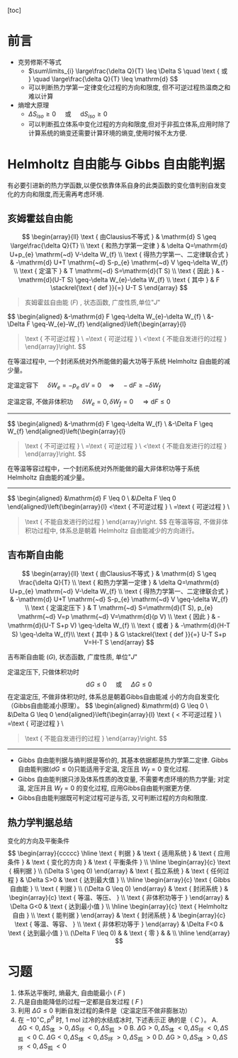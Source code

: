 [toc]

# 前言

+   克劳修斯不等式
    +   $\sum\limits_{i} \large\frac{\delta Q}{T} \leq \Delta S \quad \text { 或 } \quad \large\frac{\delta Q}{T} \leq \mathrm{d} S$
    +   可以判断热力学第一定律变化过程的方向和限度, 但不可逆过程热温商之和难以计算
+   熵增大原理
    +   $\Delta S_{i s o} \geq 0 \quad \text { 或 } \quad \mathrm{d} S_{i s o} \geq 0$
    +   可以判断孤立体系中变化过程的方向和限度,但对于非孤立体系,应用时除了计算系统的熵变还需要计算环境的熵变,使用时候不太方便.

# Helmholtz 自由能与 Gibbs 自由能判据

有必要引进新的热力学函数,以便仅依靠体系自身的此类函数的变化值判别自发变化的方向和限度,而无需再考虑环境.

## 亥姆霍兹自由能

$$
\begin{array}{ll}
\text { 由Clausius不等式 } & \mathrm{d} S \geq \large\frac{\delta Q}{T} \\
\text { 和热力学第一定律 } & \delta Q=\mathrm{d} U+p_{e} \mathrm{~d} V-\delta W_{f} \\
\text { 得热力学第一、二定律联合式 } & -\mathrm{d} U+T \mathrm{~d} S-p_{e} \mathrm{~d} V \geq-\delta W_{f} \\
\text { 定温下 } & T \mathrm{~d} S=\mathrm{d}(T S) \\
\text { 因此 } & -\mathrm{d}(U-T S) \geq-\delta W_{e}-\delta W_{f} \\
\text { 其中 } & F \stackrel{\text { def }}{=} U-T S
\end{array}
$$

>   亥姆霍兹自由能 $(F)$ , 状态函数, 广度性质,单位"$J$"

$$
\begin{aligned}
&-\mathrm{d} F \geq-\delta W_{e}-\delta W_{f} \\
&-\Delta F \geq-W_{e}-W_{f}
\end{aligned}\left\{\begin{array}{l}
>\text { 不可逆过程 } \\
=\text { 可逆过程 } \\
<\text { 不能自发进行的过程 }
\end{array}\right.
$$

在等温过程中, 一个封闭系统对外所能做的最大功等于系统 Helmholtz 自由能的减少量。

定温定容下 $\quad \delta W_{e}=-p_{e} \mathrm{~d} V=0 \quad \Longrightarrow \quad-\mathrm{d} F \geq-\delta W_{f}$ 

定温定容, 不做非体积功 $\quad \delta W_{e}=0, \delta W_{f}=0 \quad \Longrightarrow \mathrm{d} F \leq 0$

---

$$
\begin{aligned}
&-\mathrm{d} F \geq-\delta W_{f} \\
&-\Delta F \geq W_{f}
\end{aligned}\left\{\begin{array}{l}
>\text { 不可逆过程 } \\
=\text { 可逆过程 } \\
<\text { 不能自发进行的过程 }
\end{array}\right.
$$

在等温等容过程中，一个封闭系统对外所能做的最大非体积功等于系统 Helmholtz 自由能的减少量。

---

$$
\begin{aligned}
&\mathrm{d} F \leq 0 \\
&\Delta F \leq 0
\end{aligned}\left\{\begin{array}{l}
<\text { 不可逆过程 } \\
=\text { 可逆过程 } \\
>\text { 不能自发进行的过程 }
\end{array}\right.
$$
在等温等容, 不做非体积功过程中, 体系总是朝着 Helmholtz 自由能减少的方向进行。

## 吉布斯自由能

$$
\begin{array}{ll}
\text { 由Clausius不等式 } & \mathrm{d} S \geq \frac{\delta Q}{T} \\
\text { 和热力学第一定律 } & \delta Q=\mathrm{d} U+p_{e} \mathrm{~d} V-\delta W_{f} \\
\text { 得热力学第一、二定律联合式 } & -\mathrm{d} U+T \mathrm{~d} S-p_{e} \mathrm{~d} V \geq-\delta W_{f} \\
\text { 定温定压下 } & T \mathrm{~d} S=\mathrm{d}(T S), p_{e} \mathrm{~d} V=p \mathrm{~d} V=\mathrm{d}(p V) \\
\text { 因此 } & -\mathrm{d}(U-T S+p V) \geq-\delta W_{f} \\
\text { 或者 } & -\mathrm{d}(H-T S) \geq-\delta W_{f}\\
\text { 其中 }  & G \stackrel{\text { def }}{=} U-T S+p V=H-T S
\end{array}
$$

吉布斯自由能 $(G),$ 状态函数, 广度性质, 单位"$J$"

定温定压下, 只做体积功时
$$
\mathrm{d} G \leq 0 \quad \text { 或 } \quad \Delta G \leq 0
$$
在定温定压, 不做非体积功时, 体系总是朝着Gibbs自由能减 小的方向自发变化（Gibbs自由能减小原理）。
$$
\begin{aligned}
&\mathrm{d} G \leq 0 \\
&\Delta G \leq 0
\end{aligned}\left\{\begin{array}{l}
\text { < 不可逆过程 } \\
=\text { 可逆过程 } \\
>\text { 不能自发进行的过程 }
\end{array}\right.
$$

---

+   Gibbs 自由能判据与熵判据是等价的, 其基本依据都是热力学第二定律. Gibbs 自由能判据($dG \leq 0$)只能适用于定温, 定压且 $W_f=0$ 变化过程.
+   Gibbs 自由能判据只涉及体系性质的改变量, 不需要考虑环境的热力学量; 对定温, 定压并且 $W_f=0$ 的变化过程, 应用Gibbs自由能判据更方便.
+   Gibbs自由能判据既可判定过程可逆与否, 又可判断过程的方向和限度.

## 热力学判据总结

变化的方向及平衡条件
$$
\begin{array}{ccccc}
\hline \text { 判据 } & \text { 适用系统 } & \text { 应用条件 } & \text { 变化的方向 } & \text { 平衡条件 } \\
\hline \begin{array}{c}
\text { 樀判据 } \\
(\Delta S \geq 0)
\end{array} & \text { 孤立系统 } & \text { 任何过程 } & \Delta S>0 & \text { 达到最大值 } \\
\hline
\begin{array}{c}
\text { Gibbs自由能 } \\
\text { 判据 } \\
(\Delta G \leq 0)
\end{array} & \text { 封闭系统 } & \begin{array}{c}
\text { 等温、等压、 } \\
\text { 非体积功等于 }
\end{array} & \Delta G<0 & \text { 达到最小值 } \\
\hline
\begin{array}{c}
\text { Helmholtz自由 } \\
\text { 能判据 }
\end{array} & \text { 封闭系统 } & \begin{array}{c}
\text { 等温、等容、 } \\
\text { 非体积功等于 }
\end{array} & \Delta F<0 & \text { 达到最小值 } \\
(\Delta F \leq 0) & & \text { 零 } & & \\
\hline
\end{array}
$$

# 习题

1. 体系达平衡时, 熵最大, 自由能最小 ( $F$ )
2. 凡是自由能降低的过程一定都是自发过程 ( $F$ )
3. 利用 $\Delta G \leq 0$ 判断自发过程的条件是（定温定压不做非膨胀功）
4. 在 $-10^{\circ} \mathrm{C}, p^{\theta}$ 时, $1 \mathrm{~mol}$ 过冷的水结成冰时, 下述表示正 确的是（ $C$ ）。
A. $\Delta \mathrm{G}<0, \Delta \mathrm{S}_{\text {体 }}>0, \Delta \mathrm{S}_{\text {环 }}<0, \Delta \mathrm{S}_{\text {孤 }}>0$
B. $\Delta \mathrm{G}>0, \Delta \mathrm{S}_{\text {体 }}<0, \Delta \mathrm{S}_{\text {环 }}<0, \Delta \mathrm{S}_{\text {孤 }}<0$
C. $\Delta \mathrm{G}<0, \Delta \mathrm{S}_{\text {体 }}<0, \Delta \mathrm{S}_{\text {环 }}>0, \Delta \mathrm{S}_{\text {孤 }}>0$
D. $\Delta \mathrm{G}>0, \Delta \mathrm{S}_{\text {体 }}>0, \Delta \mathrm{S}_{\text {环 }}<0, \Delta \mathrm{S}_{\text {孤 }}<0$
